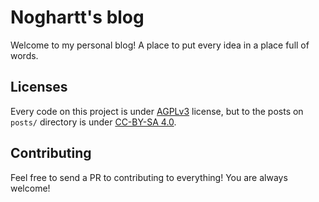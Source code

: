 # Noghartt's blog

Welcome to my personal blog! A place to put every idea in a place full of words.

## Licenses

Every code on this project is under [AGPLv3](https://www.gnu.org/licenses/agpl-3.0.en.html) license,
but to the posts on `posts/` directory is under [CC-BY-SA 4.0](https://www.gnu.org/licenses/agpl-3.0.en.html).

## Contributing

Feel free to send a PR to contributing to everything! You are always welcome!
